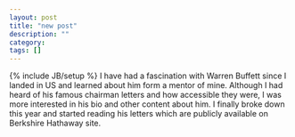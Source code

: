 ```yaml
---
layout: post
title: "new post"
description: ""
category: 
tags: []
---
```

{% include JB/setup %}
I have had a fascination with Warren Buffett since I landed in US and learned about him form a mentor of mine. Although I had heard of his famous chairman letters and how accessible they were, I was more interested in his bio and other content about him.
I finally broke down this year and started reading his letters which are publicly available on Berkshire Hathaway site.

